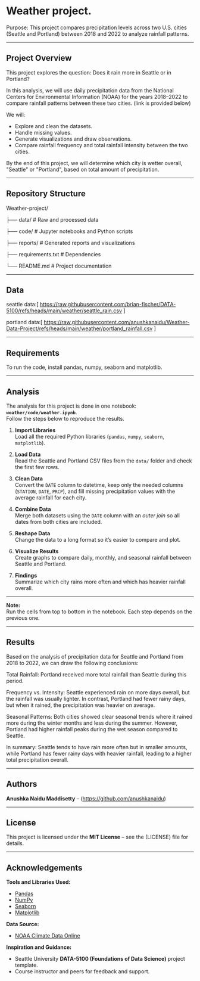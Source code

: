 # Weather project.

Purpose: This project compares precipitation levels across two U.S. cities (Seattle and Portland) between 2018 and 2022 to analyze rainfall patterns.

---
## Project Overview

This project explores the question: Does it rain more in Seattle or in Portland?

In this analysis, we will use daily precipitation data from the National Centers for Environmental Information (NOAA) for the years 2018–2022 to compare rainfall patterns between these two cities. (link is provided below)

We will:

- Explore and clean the datasets.
- Handle missing values.
- Generate visualizations and draw observations.
- Compare rainfall frequency and total rainfall intensity between the two cities.
  
By the end of this project, we will determine which city is wetter overall, "Seattle" or "Portland", based on total amount of precipitation.

---
## Repository Structure

Weather-project/

├── data/                 # Raw and processed data

├── code/                 # Jupyter notebooks and Python scripts

├── reports/              # Generated reports and visualizations

├── requirements.txt      # Dependencies

└── README.md             # Project documentation

---
## Data 

seattle data:[ https://raw.githubusercontent.com/brian-fischer/DATA-5100/refs/heads/main/weather/seattle_rain.csv ]

portland data:[ https://raw.githubusercontent.com/anushkanaidu/Weather-Data-Project/refs/heads/main/weather/portland_rainfall.csv ]

---
## Requirements
To run the code, install pandas, numpy, seaborn and matplotlib.

---
## Analysis

The analysis for this project is done in one notebook: **`weather/code/weather.ipynb`**.  
Follow the steps below to reproduce the results.

1. **Import Libraries**  
   Load all the required Python libraries (`pandas`, `numpy`, `seaborn`, `matplotlib`).

2. **Load Data**  
   Read the Seattle and Portland CSV files from the `data/` folder and check the first few rows.

3. **Clean Data**  
   Convert the `DATE` column to datetime, keep only the needed columns (`STATION`, `DATE`, `PRCP`), and fill missing precipitation values with the average rainfall for each city.

4. **Combine Data**  
   Merge both datasets using the `DATE` column with an *outer join* so all dates from both cities are included.

5. **Reshape Data**  
   Change the data to a long format so it’s easier to compare and plot.

6. **Visualize Results**  
   Create graphs to compare daily, monthly, and seasonal rainfall between Seattle and Portland.

7. **Findings**  
   Summarize which city rains more often and which has heavier rainfall overall.
---

**Note:**  
Run the cells from top to bottom in the notebook. Each step depends on the previous one.

---
## Results

Based on the analysis of precipitation data for Seattle and Portland from 2018 to 2022, we can draw the following conclusions:

Total Rainfall:
Portland received more total rainfall than Seattle during this period.

Frequency vs. Intensity:
Seattle experienced rain on more days overall, but the rainfall was usually lighter.
In contrast, Portland had fewer rainy days, but when it rained, the precipitation was heavier on average.

Seasonal Patterns:
Both cities showed clear seasonal trends where it rained more during the winter months and less during the summer.
However, Portland had higher rainfall peaks during the wet season compared to Seattle.

In summary:
Seattle tends to have rain more often but in smaller amounts, while Portland has fewer rainy days with heavier rainfall, leading to a higher total precipitation overall.

---
## Authors
**Anushka Naidu Maddisetty** – (https://github.com/anushkanaidu)

---

## License
This project is licensed under the **MIT License** – see the (LICENSE) file for details.

---

## Acknowledgements
**Tools and Libraries Used:**  
- [Pandas](https://pandas.pydata.org/)  
- [NumPy](https://numpy.org/)  
- [Seaborn](https://seaborn.pydata.org/)  
- [Matplotlib](https://matplotlib.org/)

**Data Source:**  
- [NOAA Climate Data Online](https://www.ncei.noaa.gov/cdo-web/)

**Inspiration and Guidance:**  
- Seattle University **DATA-5100 (Foundations of Data Science)** project template.  
- Course instructor and peers for feedback and support.
